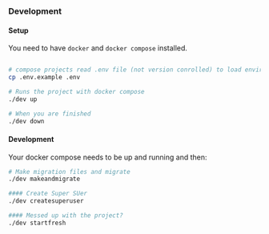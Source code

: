 ### Development

#### Setup

You need to have `docker` and `docker compose` installed.

```bash

# compose projects read .env file (not version conrolled) to load environment variables
cp .env.example .env

# Runs the project with docker compose
./dev up

# When you are finished
./dev down
```

#### Development

Your docker compose needs to be up and running and then:

```bash
# Make migration files and migrate
./dev makeandmigrate

#### Create Super SUer
./dev createsuperuser

#### Messed up with the project?
./dev startfresh
```
